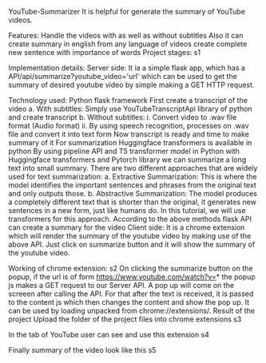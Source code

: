 YouTube-Summarizer
It is helpful for generate the summary of YouTube videos.

Features:
Handle the videos with as well as without subtitles
Also it can create summary in english from any language of videos
create complete new sentence with importance of words
Project stages:
s1

Implementation details:
Server side:
It ia a simple flask app, which has a API/api/summarize?youtube_video='url' which can be used to get the summary of desired youtube video by simple making a GET HTTP request.

Technology used: Python flask framework
First create a transcript of the video a. With subtitles: Simply use YouTubeTranscriptApi library of python and create transcript b. Without subtitles: i. Convert video to .wav file format (Audio format) ii. By using speech recognition, processes on .wav file and convert it into text form
Now transcript is ready and time to make summary of it
For summarization Huggingface transformers is available in python
By using pipeline API and T5 transformer model in Python with Huggingface transformers and Pytorch library we can summarize a long text into small summary.
There are two different approaches that are widely used for text summarization: a. Extractive Summarization: This is where the model identifies the important sentences and phrases from the original text and only outputs those. b. Abstractive Summarization: The model produces a completely different text that is shorter than the original, it generates new sentences in a new form, just like humans do. In this tutorial, we will use transformers for this approach.
According to the above methods flask API can create a summary for the video
Client side:
It is a chrome extension which will render the summary of the youtube video by making use of the above API. Just click on summarize button and it will show the summary of the youtube video.

Working of chrome extension: s2
On clicking the summarize button on the popup, if the url is of form https://www.youtube.com/watch?v=* the popup js makes a GET request to our Server API.
A pop up will come on the screeen after calling the API.
For that after the text is received, it is passed to the content js which then changes the content and show the pop up.
It can be used by loading unpacked from chrome://extensions/.
Result of the project
Upload the folder of the project files into chrome extensions s3

In the tab of YouTube user can see and use this extension s4

Finally summary of the video look like this s5
